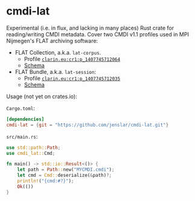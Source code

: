 # cmdi-lat

Experimental (i.e. in flux, and lacking in many places) Rust crate for reading/writing CMDI metadata.
Cover two CMDI v1.1 profiles used in MPI Nijmegen's FLAT archiving software:
- FLAT Collection, a.k.a. `lat-corpus`.
    - Profile [`clarin.eu:cr1:p_1407745712064`](https://catalog.clarin.eu/ds/ComponentRegistry#/?itemId=clarin.eu%3Acr1%3Ap_1407745712064&registrySpace=public)
    - [Schema](https://catalog.clarin.eu/ds/ComponentRegistry/rest/registry/1.1/profiles/clarin.eu:cr1:p_1407745712064/xsd)
- FLAT Bundle, a.k.a. `lat-session`:
    - Profile [`clarin.eu:cr1:p_1407745712035`](https://catalog.clarin.eu/ds/ComponentRegistry#/?itemId=clarin.eu%3Acr1%3Ap_1407745712035&registrySpace=public)
    - [Schema](https://catalog.clarin.eu/ds/ComponentRegistry/rest/registry/1.1/profiles/clarin.eu:cr1:p_1407745712035/xsd)

Usage (not yet on crates.io):

`Cargo.toml`:
```toml
[dependencies]
cmdi-lat = {git = "https://github.com/jenslar/cmdi-lat.git"}
```

`src/main.rs`:
```rs
use std::path::Path;
use cmdi_lat::Cmd;

fn main() -> std::io::Result<()> {
    let path = Path::new("MYCMDI.cmdi");
    let cmd = Cmd::deserialize(&path)?;
    println!("{cmd:#?}");
    Ok(())
}
```